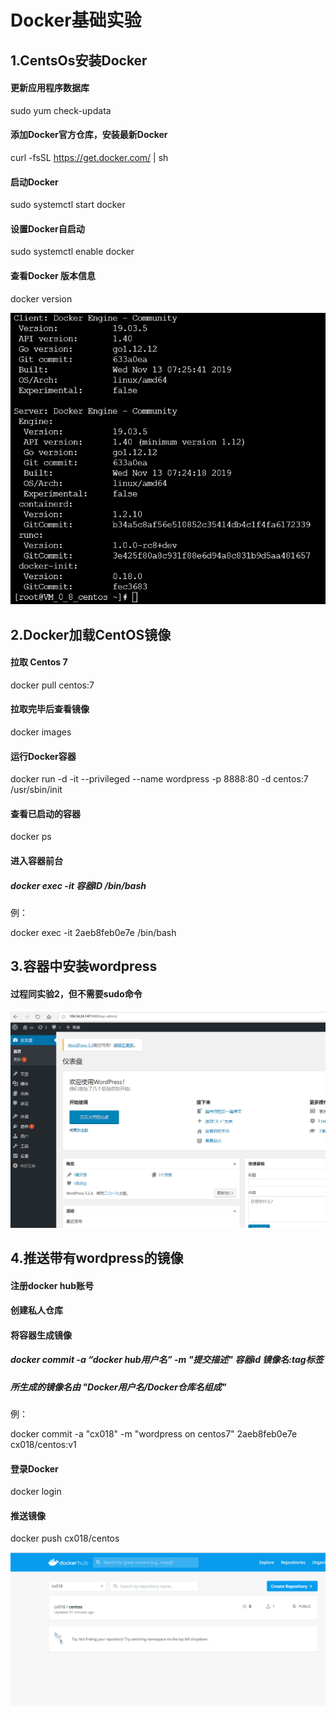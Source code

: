 # Docker基础实验

## 1.CentsOs安装Docker

#### 更新应用程序数据库

sudo yum check-updata

#### 添加Docker官方仓库，安装最新Docker

curl -fsSL https://get.docker.com/ | sh

#### 启动Docker

sudo systemctl start docker

#### 设置Docker自启动

sudo systemctl enable docker

#### 查看Docker 版本信息

docker version

![](./image/2.png)

## 2.Docker加载CentOS镜像

#### 拉取 Centos  7

docker pull centos:7

#### 拉取完毕后查看镜像

docker images

#### 运行Docker容器

docker run -d -it --privileged --name wordpress -p 8888:80 -d centos:7 /usr/sbin/init

#### 查看已启动的容器

docker ps

#### 进入容器前台

##### docker exec -it 容器ID /bin/bash

例：

docker exec -it 2aeb8feb0e7e /bin/bash



## 3.容器中安装wordpress

#### 过程同实验2，但不需要sudo命令

![](./image/3.png)

## 4.推送带有wordpress的镜像

#### 注册docker hub账号

#### 创建私人仓库

#### 将容器生成镜像

##### docker commit -a “docker hub用户名” -m "提交描述" 容器id  镜像名:tag标签

##### 所生成的镜像名由   "Docker用户名/Docker仓库名组成"

例：

docker commit -a "cx018" -m "wordpress on centos7" 2aeb8feb0e7e cx018/centos:v1

#### 登录Docker

docker login

#### 推送镜像

docker push cx018/centos



![](./image/1.png)




